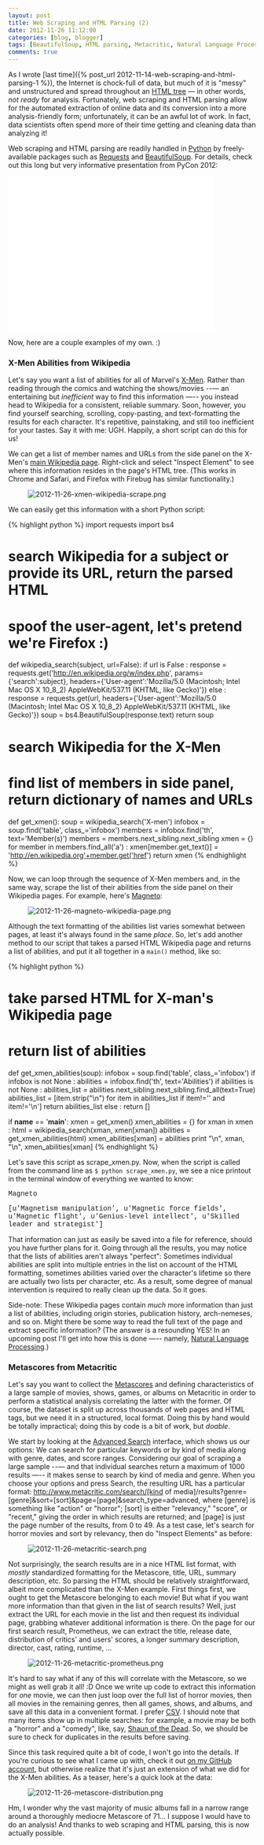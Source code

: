 ```yaml
---
layout: post
title: Web Scraping and HTML Parsing (2)
date: 2012-11-26 11:12:00
categories: [blog, blogger]
tags: [BeautifulSoup, HTML parsing, Metacritic, Natural Language Processing, PyCon, Requests, web scraping, Wikipedia, X-Men]
comments: true
---
```


As I wrote [last time]({% post_url 2012-11-14-web-scraping-and-html-parsing-1 %}), the Internet is chock-full of data, but much of it is "messy" and unstructured and spread throughout an [HTML tree](http://vinaytech.files.wordpress.com/2008/11/domimage.png) — in other words, _not ready_ for analysis. Fortunately, web scraping and HTML parsing allow for the automated extraction of online data and its conversion into a more analysis-friendly form; unfortunately, it can be an awful lot of work. In fact, data scientists often spend more of their time getting and cleaning data than analyzing it!

Web scraping and HTML parsing are readily handled in [Python](http://www.python.org/) by freely-available packages such as [Requests](http://docs.python-requests.org/en/latest/) and [BeautifulSoup](http://www.crummy.com/software/BeautifulSoup/). For details, check out this long but very informative presentation from PyCon 2012:

<iframe width="420" height="315" src="//www.youtube.com/embed/52wxGESwQSA" frameborder="0" allowfullscreen></iframe>

Now, here are a couple examples of my own. :)

### X-Men Abilities from Wikipedia

Let's say you want a list of abilities for all of Marvel's [X-Men](http://marvel.com/universe/X-Men). Rather than reading through the comics and watching the shows/movies --— an entertaining but _inefficient_ way to find this information —-- you instead head to Wikipedia for a consistent, reliable summary. Soon, however, you find yourself searching, scrolling, copy-pasting, and text-formatting the results for each character. It's repetitive, painstaking, and still too inefficient for your tastes. Say it with me: UGH. Happily, a short script can do this for us!

We can get a list of member names and URLs from the side panel on the X-Men's [main Wikipedia page](http://en.wikipedia.org/wiki/X-Men). Right-click and select "Inspect Element" to see where this information resides in the page's HTML tree. (This works in Chrome and Safari, and Firefox with Firebug has similar functionality.)

<figure>
  <img class="tqw" src="/assets/images/2012-11-26-xmen-wikipedia-scrape.png" alt="2012-11-26-xmen-wikipedia-scrape.png">
</figure>

We can easily get this information with a short Python script:

{% highlight python %}
import requests
import bs4
 
# search Wikipedia for a subject or provide its URL, return the parsed HTML
# spoof the user-agent, let's pretend we're Firefox :)
def wikipedia_search(subject, url=False):
    if url is False :
        response = requests.get('http://en.wikipedia.org/w/index.php',
                                params={'search':subject},
                                headers={'User-agent':'Mozilla/5.0 (Macintosh; Intel Mac OS X 10_8_2) AppleWebKit/537.11 (KHTML, like Gecko)'})
    else :
        response = requests.get(url,
                                headers={'User-agent':'Mozilla/5.0 (Macintosh; Intel Mac OS X 10_8_2) AppleWebKit/537.11 (KHTML, like Gecko)'})
    soup = bs4.BeautifulSoup(response.text)
    return soup
 
# search Wikipedia for the X-Men
# find list of members in side panel, return dictionary of names and URLs
def get_xmen():
    soup = wikipedia_search('X-men')
    infobox = soup.find('table', class_='infobox')
    members = infobox.find('th', text='Member(s)')
    members = members.next_sibling.next_sibling
    xmen = {}
    for member in members.find_all('a') :
        xmen[member.get_text()] = 'http://en.wikipedia.org'+member.get('href')
    return xmen
{% endhighlight %}

Now, we can loop through the sequence of X-Men members and, in the same way, scrape the list of their abilities from the side panel on their Wikipedia pages. For example, here's [Magneto](http://en.wikipedia.org/wiki/Magneto_(comics)):

<figure>
  <img class="tqw" src="/assets/images/2012-11-26-magneto-wikipedia-page.png" alt="2012-11-26-magneto-wikipedia-page.png">
</figure>

Although the text formatting of the abilities list varies somewhat between pages, at least it's always found in the same _place_. So, let's add another method to our script that takes a parsed HTML Wikipedia page and returns a list of abilities, and put it all together in a `main()` method, like so:

{% highlight python %}
# take parsed HTML for X-man's Wikipedia page
# return list of abilities
def get_xmen_abilities(soup):
    infobox = soup.find('table', class_='infobox')
    if infobox is not None :
        abilities = infobox.find('th', text='Abilities')
        if abilities is not None :
            abilities_list = abilities.next_sibling.next_sibling.find_all(text=True)
            abilities_list = [item.strip("\n") for item in abilities_list if item!='' and item!='\n']
            return abilities_list
    else : return []
 
if __name__ == '__main__':
    xmen = get_xmen()
    xmen_abilities = {}
    for xman in xmen :
        html = wikipedia_search(xman, xmen[xman])
        abilities = get_xmen_abilities(html)
        xmen_abilities[xman] = abilities
        print "\n", xman, "\n", xmen_abilities[xman]
{% endhighlight %}

Let's save this script as scrape_xmen.py. Now, when the script is called from the command line as `$ python scrape_xmen.py`, we see a nice printout in the terminal window of everything we wanted to know:

<span style="font-family:courier">Magneto</span>

<span style="font-family:courier">[u'Magnetism manipulation', u'Magnetic force fields', u'Magnetic flight', u'Genius-level intellect', u'Skilled leader and strategist']</span>

That information can just as easily be saved into a file for reference, should you have further plans for it. Going through all the results, you may notice that the lists of abilities aren't always "perfect": Sometimes individual abilities are split into multiple entries in the list on account of the HTML formatting, sometimes abilities varied over the character's lifetime so there are actually two lists per character, etc. As a result, some degree of manual intervention is required to really clean up the data. So it goes.

Side-note: These Wikipedia pages contain _much_ more information than just a list of abilities, including origin stories, publication history, arch-nemeses, and so on. Might there be some way to read the full text of the page and extract specific information? (The answer is a resounding YES! In an upcoming post I'll get into how this is done —-- namely, [Natural Language Processing](http://en.wikipedia.org/wiki/Natural_language_processing).)

### Metascores from Metacritic

Let's say you want to collect the [Metascores](http://www.metacritic.com/about-metascores) and defining characteristics of a large sample of movies, shows, games, or albums on Metacritic in order to perform a statistical analysis correlating the latter with the former. Of course, the dataset is split up across thousands of web pages and HTML tags, but we need it in a structured, local format. Doing this by hand would be totally impractical; doing this by code is a bit of work, but _doable_.

We start by looking at the [Advanced Search](http://www.metacritic.com/advanced-search) interface, which shows us our options: We can search for particular keywords or by kind of media along with genre, dates, and score ranges. Considering our goal of scraping a large sample --— and that individual searches return a maximum of 1000 results —-- it makes sense to search by kind of media and genre. When you choose your options and press Search, the resulting URL has a particular format: http://www.metacritic.com/search/[kind of media]/results?genre=[genre]&sort=[sort]&page=[page]&search_type=advanced, where [genre] is something like "action" or "horror"; [sort] is either "relevancy," "score", or "recent," giving the order in which results are returned; and [page] is just the page number of the results, from 0 to 49. As a test case, let's search for horror movies and sort by relevancy, then do "Inspect Elements" as before:

<figure>
  <img class="halfw" src="/assets/images/2012-11-26-metacritic-search.png" alt="2012-11-26-metacritic-search.png">
</figure>

Not surprisingly, the search results are in a nice HTML list format, with _mostly_ standardized formatting for the Metascore, title, URL, summary description, etc. So parsing the HTML should be relatively straightforward, albeit more complicated than the X-Men example. First things first, we ought to get the Metascore belonging to each movie! But what if you want more information than that given in the list of search results? Well, just extract the URL for each movie in the list and then request its individual page, grabbing whatever additional information is there. On the page for our first search result, Prometheus, we can extract the title, release date, distribution of critics' and users' scores, a longer summary description, director, cast, rating, runtime, ...

<figure>
  <img class="halfw" src="/assets/images/2012-11-26-metacritic-prometheus.png" alt="2012-11-26-metacritic-prometheus.png">
</figure>

It's hard to say what if any of this will correlate with the Metascore, so we might as well grab it all! :D Once we write up code to extract this information for _one_ movie, we can then just loop over the full list of horror movies, then all movies in the remaining genres, then all games, shows, and albums, and save all this data in a convenient format. I prefer [CSV](http://en.wikipedia.org/wiki/Comma-separated_values). I should note that many items show up in multiple searches: for example, a movie may be both a "horror" and a "comedy", like, say, [Shaun of the Dead](http://www.metacritic.com/movie/shaun-of-the-dead). So, we should be sure to check for duplicates in the results before saving.

Since this task required quite a bit of code, I won't go into the details. If you're curious to see what I came up with, check it out [on my GitHub account](https://github.com/bdewilde/metascore/blob/master/metacritic_scaper.py), but otherwise realize that it's just an extension of what we did for the X-Men abilities. As a teaser, here's a quick look at the data:

<figure>
  <img class="tqw" src="/assets/images/2012-11-26-metascore-distribution.png" alt="2012-11-26-metascore-distribution.png">
</figure>

Hm, I wonder why the vast majority of music albums fall in a narrow range around a thoroughly mediocre Metascore of 71... I suppose I would have to do an analysis! And thanks to web scraping and HTML parsing, this is now actually possible.
